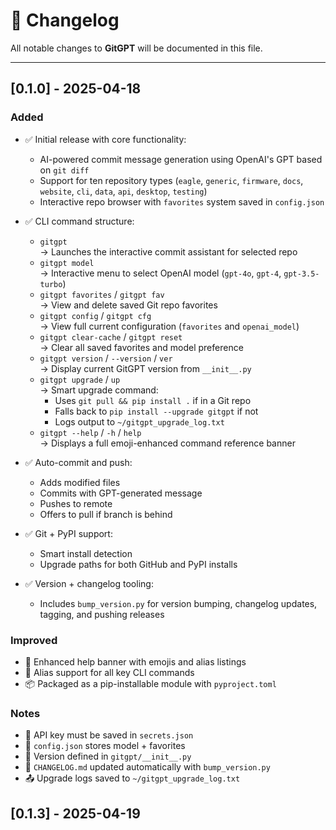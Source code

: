 # 📜 Changelog

All notable changes to **GitGPT** will be documented in this file.

---

## [0.1.0] - 2025-04-18

### Added
- ✅ Initial release with core functionality:
  - AI-powered commit message generation using OpenAI's GPT based on `git diff`
  - Support for ten repository types (`eagle`, `generic`, `firmware`, `docs`, `website`, `cli`, `data`, `api`, `desktop`, `testing`)
  - Interactive repo browser with `favorites` system saved in `config.json`

- ✅ CLI command structure:
  - `gitgpt`  
    → Launches the interactive commit assistant for selected repo
  - `gitgpt model`  
    → Interactive menu to select OpenAI model (`gpt-4o`, `gpt-4`, `gpt-3.5-turbo`)
  - `gitgpt favorites` / `gitgpt fav`  
    → View and delete saved Git repo favorites
  - `gitgpt config` / `gitgpt cfg`  
    → View full current configuration (`favorites` and `openai_model`)
  - `gitgpt clear-cache` / `gitgpt reset`  
    → Clear all saved favorites and model preference
  - `gitgpt version` / `--version` / `ver`  
    → Display current GitGPT version from `__init__.py`
  - `gitgpt upgrade` / `up`  
    → Smart upgrade command:
      - Uses `git pull && pip install .` if in a Git repo
      - Falls back to `pip install --upgrade gitgpt` if not
      - Logs output to `~/gitgpt_upgrade_log.txt`
  - `gitgpt --help` / `-h` / `help`  
    → Displays a full emoji-enhanced command reference banner

- ✅ Auto-commit and push:
  - Adds modified files
  - Commits with GPT-generated message
  - Pushes to remote
  - Offers to pull if branch is behind

- ✅ Git + PyPI support:
  - Smart install detection
  - Upgrade paths for both GitHub and PyPI installs

- ✅ Version + changelog tooling:
  - Includes `bump_version.py` for version bumping, changelog updates, tagging, and pushing releases

### Improved
- 🔄 Enhanced help banner with emojis and alias listings
- 🧠 Alias support for all key CLI commands
- 📦 Packaged as a pip-installable module with `pyproject.toml`

### Notes
- 🔐 API key must be saved in `secrets.json`
- 📄 `config.json` stores model + favorites
- 🧠 Version defined in `gitgpt/__init__.py`
- 📝 `CHANGELOG.md` updated automatically with `bump_version.py`
- 📤 Upgrade logs saved to `~/gitgpt_upgrade_log.txt`

## [0.1.3] - 2025-04-19
